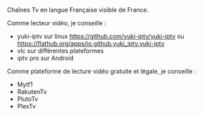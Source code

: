 Chaînes Tv en langue Française visible de France.

Comme lecteur vidéo, je conseille  :
- yuki-iptv sur linux https://github.com/yuki-iptv/yuki-iptv ou https://flathub.org/apps/io.github.yuki_iptv.yuki-iptv
- vlc sur différentes plateformes
- iptv pro sur Android 

Comme plateforme de lecture vidéo gratuite et légale, je conseille : 
- Mytf1 
- RakutenTv
- PlutoTv
- PlexTv
